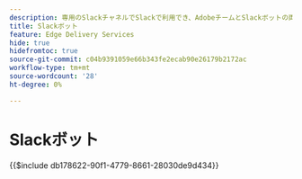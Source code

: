 ```yaml
---
description: 専用のSlackチャネルでSlackで利用でき、AdobeチームとSlackボットの両方が、お客様の質問に答えるために利用できます。
title: Slackボット
feature: Edge Delivery Services
hide: true
hidefromtoc: true
source-git-commit: c04b9391059e66b343fe2ecab90e26179b2172ac
workflow-type: tm+mt
source-wordcount: '28'
ht-degree: 0%

---
```


# Slackボット

{{$include db178622-90f1-4779-8661-28030de9d434}}